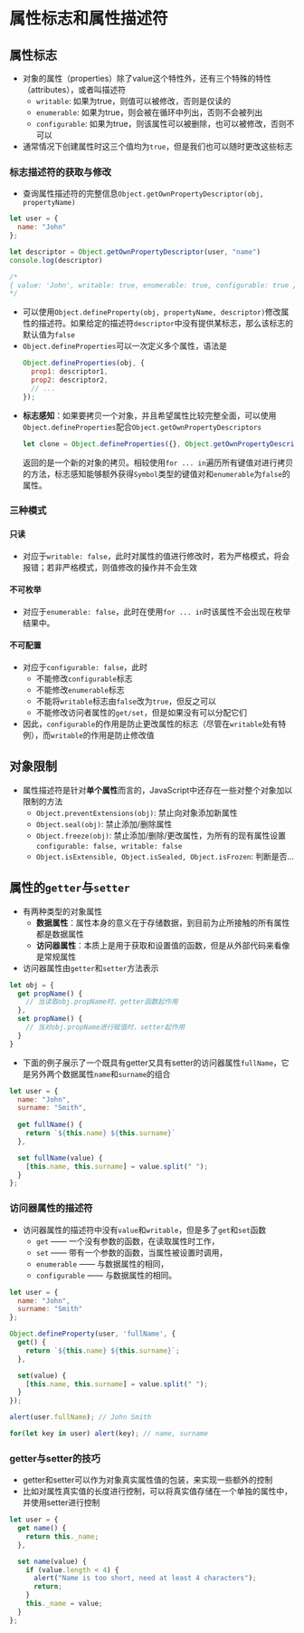 # 属性标志和属性描述符

## 属性标志
+ 对象的属性（properties）除了value这个特性外，还有三个特殊的特性（attributes），或者叫描述符
  + `writable`: 如果为true，则值可以被修改，否则是仅读的
  + `enumerable`: 如果为true，则会被在循环中列出，否则不会被列出
  + `configurable`: 如果为true，则该属性可以被删除，也可以被修改，否则不可以
+ 通常情况下创建属性时这三个值均为`true`，但是我们也可以随时更改这些标志

### 标志描述符的获取与修改
+ 查询属性描述符的完整信息`Object.getOwnPropertyDescriptor(obj, propertyName)`
```javascript
let user = {
  name: "John"
};

let descriptor = Object.getOwnPropertyDescriptor(user, "name")
console.log(descriptor)

/* 
{ value: 'John', writable: true, enumerable: true, configurable: true }
*/
```
+ 可以使用`Object.defineProperty(obj, propertyName, descriptor)`修改属性的描述符。如果给定的描述符`descriptor`中没有提供某标志，那么该标志的默认值为`false`
+ `Object.defineProperties`可以一次定义多个属性，语法是
  ```javascript
  Object.defineProperties(obj, {
    prop1: descriptor1, 
    prop2: descriptor2, 
    // ...
  });
  ```
+ **标志感知**：如果要拷贝一个对象，并且希望属性比较完整全面，可以使用`Object.defineProperties`配合`Object.getOwnPropertyDescriptors`
  ```javascript
  let clone = Object.defineProperties({}, Object.getOwnPropertyDescriptors())
  ```
  返回的是一个新的对象的拷贝。相较使用`for ... in`遍历所有键值对进行拷贝的方法，标志感知能够额外获得`Symbol`类型的键值对和`enumerable`为`false`的属性。

### 三种模式
#### 只读
+ 对应于`writable: false`，此时对属性的值进行修改时，若为严格模式，将会报错；若非严格模式，则值修改的操作并不会生效

#### 不可枚举
+ 对应于`enumerable: false`，此时在使用`for ... in`时该属性不会出现在枚举结果中。

#### 不可配置
+ 对应于`configurable: false`，此时
  + 不能修改`configurable`标志
  + 不能修改`enumerable`标志
  + 不能将`writable`标志由`false`改为`true`，但反之可以
  + 不能修改访问者属性的`get/set`，但是如果没有可以分配它们
+ 因此，`configurable`的作用是防止更改属性的标志（尽管在`writable`处有特例），而`writable`的作用是防止修改值

## 对象限制
+ 属性描述符是针对**单个属性**而言的，JavaScript中还存在一些对整个对象加以限制的方法
  + `Object.preventExtensions(obj)`: 禁止向对象添加新属性
  + `Object.seal(obj)`: 禁止添加/删除属性
  + `Object.freeze(obj)`: 禁止添加/删除/更改属性，为所有的现有属性设置`configurable: false, writable: false`
  + `Object.isExtensible, Object.isSealed, Object.isFrozen`: 判断是否...

## 属性的`getter`与`setter`
+ 有两种类型的对象属性
  + **数据属性**：属性本身的意义在于存储数据，到目前为止所接触的所有属性都是数据属性
  + **访问器属性**：本质上是用于获取和设置值的函数，但是从外部代码来看像是常规属性
+ 访问器属性由`getter`和`setter`方法表示
```javascript
let obj = {
  get propName() {
    // 当读取obj.propName时，getter函数起作用
  }, 
  set propName() {
    // 当对obj.propName进行赋值时，setter起作用
  }
}
```
+ 下面的例子展示了一个既具有getter又具有setter的访问器属性`fullName`，它是另外两个数据属性`name`和`surname`的组合
```javascript
let user = {
  name: "John", 
  surname: "Smith", 
  
  get fullName() {
    return `${this.name} ${this.surname}`
  }, 

  set fullName(value) {
    [this.name, this.surname] = value.split(" ");
  }
};
```

### 访问器属性的描述符
+ 访问器属性的描述符中没有`value`和`writable`，但是多了`get`和`set`函数
  + `get` —— 一个没有参数的函数，在读取属性时工作，
  + `set` —— 带有一个参数的函数，当属性被设置时调用，
  + `enumerable` —— 与数据属性的相同，
  + `configurable` —— 与数据属性的相同。
```javascript
let user = {
  name: "John",
  surname: "Smith"
};

Object.defineProperty(user, 'fullName', {
  get() {
    return `${this.name} ${this.surname}`;
  },

  set(value) {
    [this.name, this.surname] = value.split(" ");
  }
});

alert(user.fullName); // John Smith

for(let key in user) alert(key); // name, surname
```

### getter与setter的技巧
+ getter和setter可以作为对象真实属性值的包装，来实现一些额外的控制
+ 比如对属性真实值的长度进行控制，可以将真实值存储在一个单独的属性中，并使用setter进行控制
```javascript
let user = {
  get name() {
    return this._name;
  },

  set name(value) {
    if (value.length < 4) {
      alert("Name is too short, need at least 4 characters");
      return;
    }
    this._name = value;
  }
};
```

